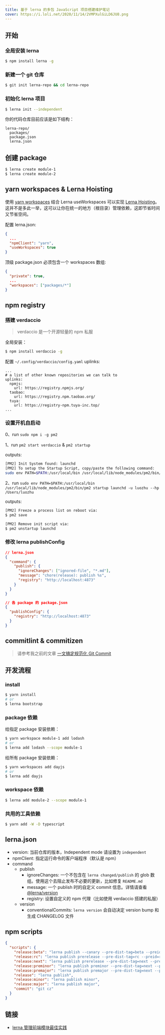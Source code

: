 ```yaml
---
title: 基于 lerna 的多包 JavaScript 项目搭建维护笔记
cover: https://i.loli.net/2020/11/14/2VMPXulGiLD6JU8.png
---
```


## 开始

### 全局安装 lerna

```sh
$ npm install lerna -g
```

### 新建一个 git 仓库

```sh
$ git init lerna-repo && cd lerna-repo
```

### 初始化 lerna 项目

```sh
$ lerna init --independent
```

你的代码仓库目前应该是如下结构：

```
lerna-repo/
  packages/
  package.json
  lerna.json
```

## 创建 package

```sh
$ lerna create module-1
$ lerna create module-2
```

## yarn workspaces & Lerna Hoisting

使用 [yarn workspaces](https://yarnpkg.com/lang/zh-Hans/docs/workspaces/) 结合 Lerna useWorkspaces 可以实现 [Lerna Hoisting](https://github.com/lerna/lerna/blob/main/doc/hoist.md)。这并不是多此一举，这可以让你在统一的地方（根目录）管理依赖，这即节省时间又节省空间。

配置 lerna.json:

```json
{
  ...
  "npmClient": "yarn",
  "useWorkspaces": true
}
```

顶级 package.json 必须包含一个 workspaces 数组:

```json
{
  "private": true,
  ...
  "workspaces": ["packages/*"]
}
```

## npm registry

### 搭建 verdaccio

> verdaccio 是一个开源轻量的 npm 私服

全局安装：

```sh
$ npm install verdaccio -g
```

配置 `~/.config/verdaccio/config.yaml` uplinks:

```
...
# a list of other known repositories we can talk to
uplinks:
  npmjs:
    url: https://registry.npmjs.org/
  taobao:
    url: https://registry.npm.taobao.org/
  tuya:
    url: https://registry-npm.tuya-inc.top/
...
```

### 设置开机自启动

0、run `sudo npm i -g pm2`

1、run `pm2 start verdaccio` & `pm2 startup`

outputs:

```sh
[PM2] Init System found: launchd
[PM2] To setup the Startup Script, copy/paste the following command:
sudo env PATH=$PATH:/usr/local/bin /usr/local/lib/node_modules/pm2/bin/pm2 startup launchd -u luozhu --hp /Users/luozhu
```

2、run `sudo env PATH=$PATH:/usr/local/bin /usr/local/lib/node_modules/pm2/bin/pm2 startup launchd -u luozhu --hp /Users/luozhu`

outputs:

```sh
[PM2] Freeze a process list on reboot via:
$ pm2 save

[PM2] Remove init script via:
$ pm2 unstartup launchd
```

### 修改 lerna publishConfig

```json
// lerna.json
{
  "command": {
    "publish": {
      "ignoreChanges": ["ignored-file", "*.md"],
      "message": "chore(release): publish %s",
      "registry": "http://localhost:4873"
    }
  }
}
```

```json
// 各 package 的 package.json
{
  "publishConfig": {
    "registry": "http://localhost:4873"
  }
}
```

## commitlint & commitizen

> 请参考我之前的文章 [一文搞定规范化 Git Commit](https://juejin.im/post/6877462747631026190)

## 开发流程

### install

```sh
$ yarn install
# or
$ lerna bootstrap
```

### package 依赖

给指定 package 安装依赖：

```sh
$ yarn workspace module-1 add lodash
# or
$ lerna add lodash --scope module-1
```

给所有 package 安装依赖：

```sh
$ yarn workspaces add dayjs
# or
$ lerna add dayjs
```

### workspace 依赖

```sh
$ lerna add module-2 --scope module-1
```

### 共用的工具依赖

```sh
$ yarn add -W -D typescript
```

## lerna.json

- version: 当前仓库的版本，Independent mode 请设置为 `independent`
- npmClient: 指定运行命令的客户端程序（默认是 npm）
- command
  - publish
    - ignoreChanges: 一个不包含在 `lerna changed/publish` 的 glob 数组。使用这个去阻止发布不必要的更新，比如修复 `README.md`
    - message: 一个 publish 时的自定义 commit 信息。详情请查看[@lerna/version](https://github.com/lerna/lerna/blob/main/commands/version#--message-msg)
    - registry: 设置自定义的 npm 代理（比如使用 verdaccio 搭建的私服）
  - version
    - conventionalCommits: `lerna version` 会自动决定 version bump 和生成 CHANGELOG 文件

## npm scripts

```json
{
  "scripts": {
    "release:beta": "lerna publish --canary --pre-dist-tag=beta --preid=beta --yes",
    "release:rc": "lerna publish prerelease --pre-dist-tag=rc --preid=rc",
    "release:next": "lerna publish prerelease --pre-dist-tag=next --preid=next",
    "release:preminor": "lerna publish preminor --pre-dist-tag=next --preid=next",
    "release:premajor": "lerna publish premajor --pre-dist-tag=next --preid=next",
    "release": "lerna publish",
    "release:minor": "lerna publish minor",
    "release:major": "lerna publish major",
    "commit": "git cz"
  }
}
```

## 链接

- [lerna 管理前端模块最佳实践](https://juejin.im/post/6844903568751722509)
